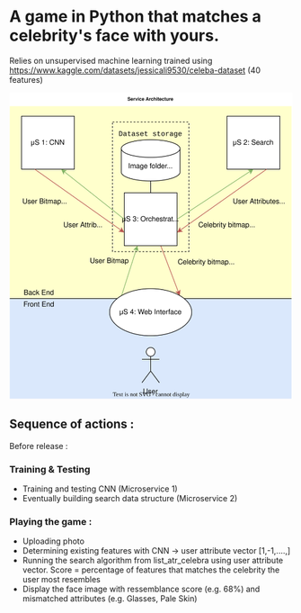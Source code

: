 # A game in Python that matches a celebrity's face with yours. 
Relies on unsupervised machine learning trained using https://www.kaggle.com/datasets/jessicali9530/celeba-dataset (40 features)

![Project Architechture Diagram](architechture.drawio.svg)

## Sequence of actions : 
Before release : 
### Training & Testing 
- Training and testing CNN (Microservice 1)
- Eventually building search data structure (Microservice 2)

### Playing the game : 
- Uploading photo
- Determining existing features with CNN -> user attribute vector [1,-1,....,]
- Running the search algorithm from list_atr_celebra using user attribute vector. Score = percentage of features that matches the celebrity the user most resembles 
- Display the face image with ressemblance score (e.g. 68%) and mismatched attributes (e.g. Glasses, Pale Skin)

